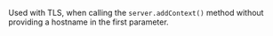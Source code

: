 
Used with TLS, when calling the `server.addContext()` method without providing
a hostname in the first parameter.

<a id="ERR_TLS_SESSION_ATTACK"></a>
